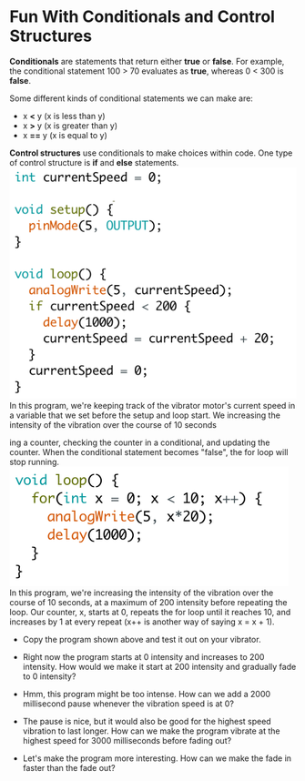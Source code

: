 # Fun With Conditionals and Control Structures
**Conditionals** are statements that return either **true** or **false**. For example, the conditional statement 100 > 70 evaluates as **true**, whereas 0 < 300 is **false**. 

Some different kinds of conditional statements we can make are:
* x **<** y (x is less than y)
* x **>** y (x is greater than y)
* x **==** y (x is equal to y)


**Control structures** use conditionals to make choices within code. One type of control structure is **if** and **else** statements.
<br><img src="conditional.png"><br>
In this program, we're keeping track of the vibrator motor's current speed in a variable that we set before the setup and loop start. We increasing the intensity of the vibration over the course of 10 seconds






ing a counter, checking the counter in a conditional, and updating the counter. When the conditional statement becomes "false", the for loop will stop running.
<br> <img src="for_loop.png"><br>
In this program, we're increasing the intensity of the vibration over the course of 10 seconds, at a maximum of 200 intensity before repeating the loop. Our counter, x, starts at 0, repeats the for loop until it reaches 10, and increases by 1 at every repeat (x++ is another way of saying x = x + 1).

* Copy the program shown above and test it out on your vibrator.
* Right now the program starts at 0 intensity and increases to 200 intensity. How would we make it start at 200 intensity and gradually fade to 0 intensity?




* Hmm, this program might be too intense. How can we add a 2000 millisecond pause whenever the vibration speed is at 0?
* The pause is nice, but it would also be good for the highest speed vibration to last longer. How can we make the program vibrate at the highest speed for 3000 milliseconds before fading out?
* Let's make the program more interesting. How can we make the fade in faster than the fade out?

